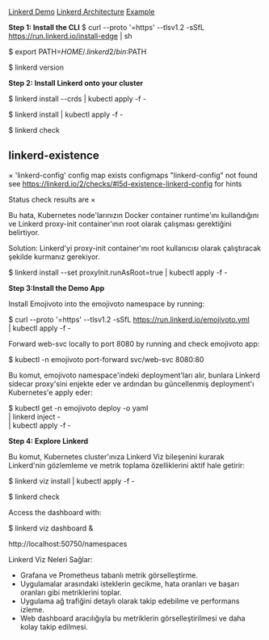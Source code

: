 
[Linkerd Demo](https://linkerd.io/2.16/getting-started/#step-4-install-the-demo-app)
[Linkerd Architecture](https://linkerd.io/2.16/reference/architecture/)
[Example](https://bdemirpolat.medium.com/linkerd-ile-service-mesh-5b96769a36e4)

**Step 1: Install the CLI**
$ curl --proto '=https' --tlsv1.2 -sSfL https://run.linkerd.io/install-edge | sh

$ export PATH=$HOME/.linkerd2/bin:$PATH

$ linkerd version

**Step 2: Install Linkerd onto your cluster** 

$ linkerd install --crds | kubectl apply -f -

$ linkerd install | kubectl apply -f -

$ linkerd check

linkerd-existence
-----------------
× 'linkerd-config' config map exists
    configmaps "linkerd-config" not found
    see https://linkerd.io/2/checks/#l5d-existence-linkerd-config for hints

Status check results are ×

Bu hata, Kubernetes node'larınızın Docker container runtime'ını kullandığını ve Linkerd proxy-init container'ının root olarak çalışması gerektiğini belirtiyor.

Solution: Linkerd'yi proxy-init container'ını root kullanıcısı olarak çalıştıracak şekilde kurmanız gerekiyor.

$ linkerd install --set proxyInit.runAsRoot=true | kubectl apply -f -

**Step 3:Install the Demo App**

Install Emojivoto into the emojivoto namespace by running:

$ curl --proto '=https' --tlsv1.2 -sSfL https://run.linkerd.io/emojivoto.yml \
  | kubectl apply -f -

Forward web-svc locally to port 8080 by running and check emojivoto app:

$ kubectl -n emojivoto port-forward svc/web-svc 8080:80


Bu komut, emojivoto namespace'indeki deployment'ları alır, bunlara Linkerd sidecar proxy'sini enjekte eder ve ardından bu güncellenmiş deployment'ı Kubernetes'e apply eder:

$ kubectl get -n emojivoto deploy -o yaml \
  | linkerd inject - \
  | kubectl apply -f -

**Step 4: Explore Linkerd**

Bu komut, Kubernetes cluster'ınıza Linkerd Viz bileşenini kurarak Linkerd'nin gözlemleme ve metrik toplama özelliklerini aktif hale getirir:

$ linkerd viz install | kubectl apply -f -

$ linkerd check

Access the dashboard with:

$ linkerd viz dashboard &

http://localhost:50750/namespaces

Linkerd Viz Neleri Sağlar: 
- Grafana ve Prometheus tabanlı metrik görselleştirme.
- Uygulamalar arasındaki isteklerin gecikme, hata oranları ve başarı oranları gibi metriklerini toplar.
- Uygulama ağ trafiğini detaylı olarak takip edebilme ve performans izleme.
- Web dashboard aracılığıyla bu metriklerin görselleştirilmesi ve daha kolay takip edilmesi.
